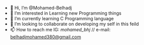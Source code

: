 - 👋 Hi, I’m @Mohamed-Belhadj
- 👀 I’m interested in Learning new Programming things  
- 🌱 I’m currently learning C Programming language 
- 💞️ I’m looking to collaborate on developing my self in this feild 
- 📫 How to reach me  IG: _mohamed_bhj_  //
                       e-mail: belhadjmohamed380@gmail.com
                        

<!---
Mohamed-Belhadj/Mohamed-Belhadj is a ✨ special ✨ repository because its `README.md` (this file) appears on your GitHub profile.
You can click the Preview link to take a look at your changes.
--->
